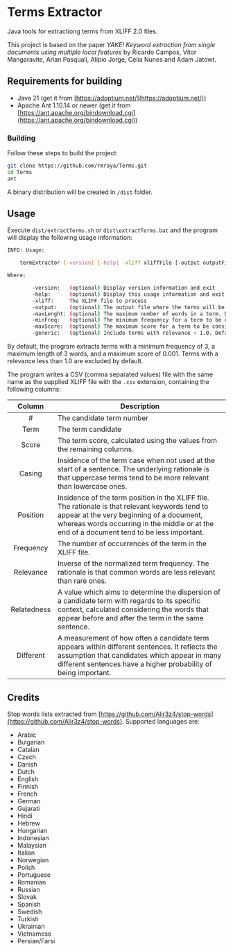 # Terms Extractor

Java tools for extractiong terms from XLIFF 2.0 files.

This project is based on the paper *YAKE! Keyword extraction from single documents using multiple local features* by Ricardo Campos, Vítor Mangaravite, Arian Pasquali, Alípio Jorge, Célia Nunes and Adam Jatowt.

## Requirements for building

- Java 21 (get it from [https://adoptium.net/](https://adoptium.net/))
- Apache Ant 1.10.14 or newer (get it from [https://ant.apache.org/bindownload.cgi](https://ant.apache.org/bindownload.cgi))

### Building

Follow these steps to build the project:

```bash
git clone https://github.com/rmraya/Terms.git
cd Terms
ant
```

A binary distribution will be created in `/dist` folder.

## Usage

Execute `dist/extractTerms.sh` or `dist\extractTerms.bat` and the program will display the following usage information:

``` bash
INFO: Usage:

    termExtractor [-version] [-help] -xliff xliffFile [-output outputFile] [-minFreq frequency] [-maxLenght length] [-maxScore score] [-generic]

Where:

        -version:   (optional) Display version information and exit
        -help:      (optional) Display this usage information and exit
        -xliff:     The XLIFF file to process
        -output:    (optional) The output file where the terms will be written
        -maxLenght: (optional) The maximum number of words in a term. Default: 3
        -minFreq:   (optional) The minimum frequency for a term to be considered. Default: 3
        -maxScore:  (optional) The maximum score for a term to be considered. Default: 0.001
        -generic:   (optional) Include terms with relevance < 1.0. Default: false
```

By default, the program extracts terms with a minimum frequency of 3, a maximum length of 3 words, and a maximum score of 0.001. Terms with a relevance less than 1.0 are excluded by default.

The program writes a CSV (comma separated values) file with the same name as the supplied XLIFF file with the `.csv` extension, containing the following columns:

|Column| Description|
|:--:|--|
|#| The candidate term number|
|Term| The term candidate|
|Score| The term score, calculated using the values from the remaining columns.|
|Casing| Insidence of the term case when not used at the start of a sentence. The underlying rationale is that uppercase terms tend to be more relevant than lowercase ones.|
|Position| Insidence of the term position in the XLIFF file. The rationale is that relevant keywords tend to appear at the very beginning of a document, whereas words occurring in the middle or at the end of a document tend to be less important.|
|Frequency| The number of occurrences of the term in the XLIFF file.|
|Relevance| Inverse of the normalized term frequency. The rationale is that common words are less relevant than rare ones.|
|Relatedness| A value which aims to determine the dispersion of a candidate term with regards to its specific context, calculated considering the words that appear before and after the term in the same sentence.|
|Different| A measurement of how often a candidate term appears within different sentences. It reflects the assumption that candidates which appear in many different sentences have a higher probability of being important.|

## Credits

Stop words lists extracted from [https://github.com/Alir3z4/stop-words](https://github.com/Alir3z4/stop-words). Supported languages are:

- Arabic
- Bulgarian
- Catalan
- Czech
- Danish
- Dutch
- English
- Finnish
- French
- German
- Gujarati
- Hindi
- Hebrew
- Hungarian
- Indonesian
- Malaysian
- Italian
- Norwegian
- Polish
- Portuguese
- Romanian
- Russian
- Slovak
- Spanish
- Swedish
- Turkish
- Ukrainian
- Vietnamese
- Persian/Farsi
